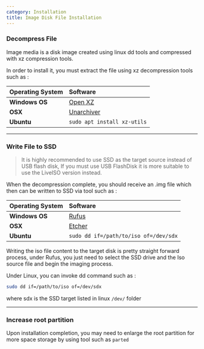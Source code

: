 ```yaml
---
category: Installation
title: Image Disk File Installation
---
```



### Decompress File

Image media is a disk image created using linux dd tools and compressed with xz compression tools.

In order to install it, you must extract the file using xz decompression tools such as :

| Operating System       | Software                                          |
|:-----------------------|:--------------------------------------------------|
| **Windows OS**         | [Open XZ](http://www.unziplite.com/open-xz/)      |
| **OSX**                | [Unarchiver](https://theunarchiver.com/)          |
| **Ubuntu**             | `sudo apt install xz-utils`                       |

    
***

### Write File to SSD

>It is highly recommended to use SSD as the target source instead of USB flash disk, If you must use USB FlashDisk 
 it is more suitable to use the LiveISO version instead.

When the decompression complete, you should receive an .img file which then can be written to SSD via tool such as :

| Operating System       | Software                                          |
|:-----------------------|:--------------------------------------------------|
| **Windows OS**         | [Rufus](https://rufus.ie/)                        |
| **OSX**                | [Etcher](https://www.balena.io/etcher/)           |
| **Ubuntu**             | `sudo dd if=/path/to/iso of=/dev/sdx`             |


Writing the iso file content to the target disk is pretty straight forward process, under Rufus, you just need to 
select the SSD drive and the Iso source file and begin the imaging process.

Under Linux, you can invoke dd command such as :

```bash
sudo dd if=/path/to/iso of=/dev/sdx
```
where sdx is the SSD target listed in linux `/dev/` folder


***

### Increase root partition

Upon installation completion, you may need to enlarge the root partition for more space storage by using tool such as `parted`




